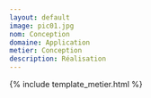 ```yaml
---
layout: default
image: pic01.jpg
nom: Conception
domaine: Application
metier: Conception
description: Réalisation
---
```

{% include template_metier.html %}